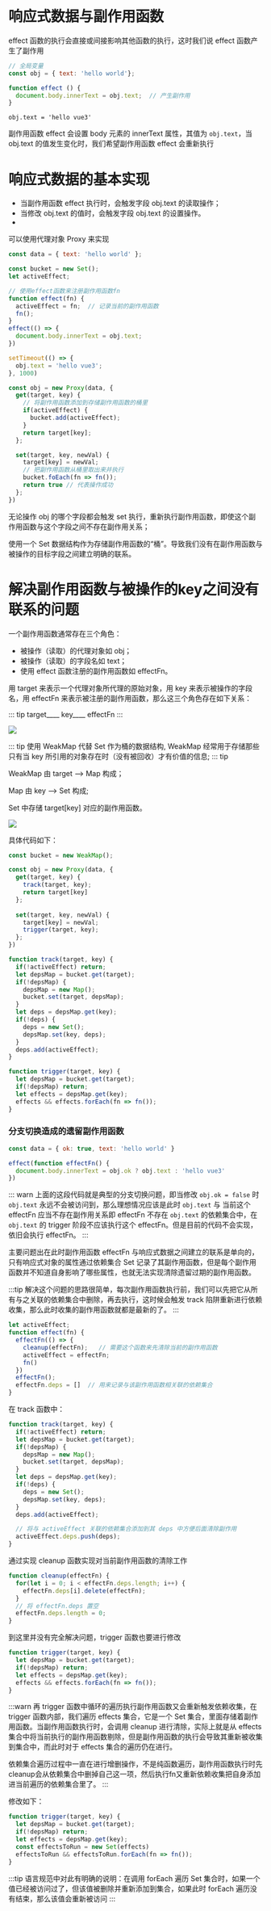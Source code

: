 # 响应式数据与副作用函数
effect 函数的执行会直接或间接影响其他函数的执行，这时我们说 effect 函数产生了副作用
```js
// 全局变量
const obj = { text: 'hello world'};

function effect () {
  document.body.innerText = obj.text;  // 产生副作用
}
```
`obj.text = 'hello vue3'`

副作用函数 effect 会设置 body 元素的 innerText 属性，其值为 `obj.text`，当 obj.text 的值发生变化时，我们希望副作用函数 effect 会重新执行

# 响应式数据的基本实现

- 当副作用函数 effect 执行时，会触发字段 obj.text 的读取操作；
- 当修改 obj.text 的值时，会触发字段 obj.text 的设置操作。
- 
可以使用代理对象 Proxy 来实现
```js
const data = { text: 'hello world' };

const bucket = new Set();
let activeEffect; 

// 使用effect函数来注册副作用函数fn
function effect(fn) {
  activeEffect = fn;  // 记录当前的副作用函数
  fn();
}
effect(() => {
  document.body.innerText = obj.text;
})

setTimeout(() => {
  obj.text = 'hello vue3';
}, 1000)

const obj = new Proxy(data, {
  get(target, key) {
    // 将副作用函数添加到存储副作用函数的桶里
    if(activeEffect) {
      bucket.add(activeEffect);
    }
    return target[key];
  };

  set(target, key, newVal) {
    target[key] = newVal;
    // 把副作用函数从桶里取出来并执行
    bucket.foEach(fn => fn());
    return true // 代表操作成功
  };
})
```
无论操作 obj 的哪个字段都会触发 set 执行，重新执行副作用函数，即使这个副作用函数与这个字段之间不存在副作用关系；

使用一个 Set 数据结构作为存储副作用函数的“桶”。导致我们没有在副作用函数与被操作的目标字段之间建立明确的联系。

# 解决副作用函数与被操作的key之间没有联系的问题
一个副作用函数通常存在三个角色：
- 被操作（读取）的代理对象如 obj；
- 被操作（读取）的字段名如 text；
- 使用 effect 函数注册的副作用函数如 effectFn。

用 target 来表示一个代理对象所代理的原始对象，用 key 来表示被操作的字段名，用 effectFn 来表示被注册的副作用函数，那么这三个角色存在如下关系：

::: tip
    target____
              key____
                     effectFn
:::

![](../imgs/4.png)

::: tip
使用 WeakMap 代替 Set 作为桶的数据结构, WeakMap 经常用于存储那些只有当 key 所引用的对象存在时（没有被回收）才有价值的信息;
::: tip

WeakMap 由 target --> Map 构成；
 
Map 由 key --> Set 构成;

Set 中存储 target[key] 对应的副作用函数。 

![](../imgs/5.png)

具体代码如下：
```js
const bucket = new WeakMap();

const obj = new Proxy(data, {
  get(target, key) {
    track(target, key);
    return target[key]
  };
  
  set(target, key, newVal) {
    target[key] = newVal;
    trigger(target, key);
  };
})

function track(target, key) {
  if(!activeEffect) return;
  let depsMap = bucket.get(target);
  if(!depsMap) {
    depsMap = new Map();
    bucket.set(target, depsMap);
  }
  let deps = depsMap.get(key);
  if(!deps) {
    deps = new Set();
    depsMap.set(key, deps);
  }
  deps.add(activeEffect);
}

function trigger(target, key) {
  let depsMap = bucket.get(target);
  if(!depsMap) return;
  let effects = depsMap.get(key);
  effects && effects.forEach(fn => fn());
}
```
### 分支切换造成的遗留副作用函数

```js
const data = { ok: true, text: 'hello world' }

effect(function effectFn() { 
  document.body.innerText = obj.ok ? obj.text : 'hello vue3'
})
```
::: warn
上面的这段代码就是典型的分支切换问题，即当修改 `obj.ok = false` 时 `obj.text` 永远不会被访问到，那么理想情况应该是此时 `obj.text` 与 当前这个 effectFn 应当不存在副作用关系即 effectFn 不存在 `obj.text` 的依赖集合中，在 `obj.text` 的 trigger 阶段不应该执行这个 effectFn。但是目前的代码不会实现，依旧会执行 effectFn。
:::

主要问题出在此时副作用函数 effectFn 与响应式数据之间建立的联系是单向的，
只有响应式对象的属性通过依赖集合 Set 记录了其副作用函数，但是每个副作用函数并不知道自身影响了哪些属性，也就无法实现清除遗留过期的副作用函数。

:::tip
解决这个问题的思路很简单，每次副作用函数执行前，我们可以先把它从所有与之关联的依赖集合中删除，再去执行，这时候会触发 track 陷阱重新进行依赖收集，那么此时收集的副作用函数就都是最新的了。
:::

```js
let activeEffect;
function effect(fn) {
  effectFn(() => {
    cleanup(effectFn);   // 需要这个函数来先清除当前的副作用函数
    activeEffect = effectFn;
    fn()
  })
  effectFn();
  effectFn.deps = []  // 用来记录与该副作用函数相关联的依赖集合
}
```
在 track 函数中：
```js
function track(target, key) {
  if(!activeEffect) return;
  let depsMap = bucket.get(target);
  if(!depsMap) {
    depsMap = new Map();
    bucket.set(target, depsMap);
  }
  let deps = depsMap.get(key);
  if(!deps) {
    deps = new Set();
    depsMap.set(key, deps);
  }
  deps.add(activeEffect);

  // 将与 activeEffect 关联的依赖集合添加到其 deps 中方便后面清除副作用
  activeEffect.deps.push(deps);
}
```
通过实现 cleanup 函数实现对当前副作用函数的清除工作
```js
function cleanup(effectFn) {
  for(let i = 0; i < effectFn.deps.length; i++) {
    effectFn.deps[i].delete(effectFn);
  }
  // 将 effectFn.deps 置空
  effectFn.deps.length = 0;
}
```
到这里并没有完全解决问题，trigger 函数也要进行修改
```js
function trigger(target, key) {
  let depsMap = bucket.get(target);
  if(!depsMap) return;
  let effects = depsMap.get(key);
  effects && effects.forEach(fn => fn());
}
```
:::warn
再 trigger 函数中循环的遍历执行副作用函数又会重新触发依赖收集，在 trigger 函数内部，我们遍历 effects 集合，它是一个 Set 集合，里面存储着副作用函数。当副作用函数执行时，会调用 cleanup 进行清除，实际上就是从 effects 集合中将当前执行的副作用函数剔除，但是副作用函数的执行会导致其重新被收集到集合中，而此时对于 effects 集合的遍历仍在进行。

依赖集合遍历过程中一直在进行增删操作，不是纯函数遍历，副作用函数执行时先cleanup会从依赖集合中删掉自己这一项，然后执行fn又重新依赖收集把自身添加进当前遍历的依赖集合里了。
:::

修改如下：
```js
function trigger(target, key) {
  let depsMap = bucket.get(target);
  if(!depsMap) return;
  let effects = depsMap.get(key);
  const effectsToRun = new Set(effects)
  effectsToRun && effectsToRun.forEach(fn => fn());
}
```
:::tip
语言规范中对此有明确的说明：在调用 forEach 遍历 Set 集合时，如果一个值已经被访问过了，但该值被删除并重新添加到集合，如果此时 forEach 遍历没有结束，那么该值会重新被访问
:::
